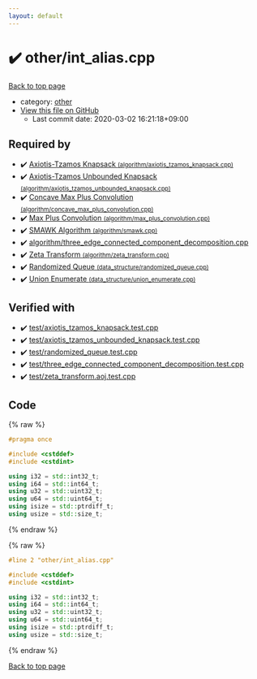 ```yaml
---
layout: default
---
```


<!-- mathjax config similar to math.stackexchange -->
<script type="text/javascript" async
  src="https://cdnjs.cloudflare.com/ajax/libs/mathjax/2.7.5/MathJax.js?config=TeX-MML-AM_CHTML">
</script>
<script type="text/x-mathjax-config">
  MathJax.Hub.Config({
    TeX: { equationNumbers: { autoNumber: "AMS" }},
    tex2jax: {
      inlineMath: [ ['$','$'] ],
      processEscapes: true
    },
    "HTML-CSS": { matchFontHeight: false },
    displayAlign: "left",
    displayIndent: "2em"
  });
</script>

<script type="text/javascript" src="https://cdnjs.cloudflare.com/ajax/libs/jquery/3.4.1/jquery.min.js"></script>
<script src="https://cdn.jsdelivr.net/npm/jquery-balloon-js@1.1.2/jquery.balloon.min.js" integrity="sha256-ZEYs9VrgAeNuPvs15E39OsyOJaIkXEEt10fzxJ20+2I=" crossorigin="anonymous"></script>
<script type="text/javascript" src="../../assets/js/copy-button.js"></script>
<link rel="stylesheet" href="../../assets/css/copy-button.css" />


# :heavy_check_mark: other/int_alias.cpp

<a href="../../index.html">Back to top page</a>

* category: <a href="../../index.html#795f3202b17cb6bc3d4b771d8c6c9eaf">other</a>
* <a href="{{ site.github.repository_url }}/blob/master/other/int_alias.cpp">View this file on GitHub</a>
    - Last commit date: 2020-03-02 16:21:18+09:00




## Required by

* :heavy_check_mark: <a href="../algorithm/axiotis_tzamos_knapsack.cpp.html">Axiotis-Tzamos Knapsack <small>(algorithm/axiotis_tzamos_knapsack.cpp)</small></a>
* :heavy_check_mark: <a href="../algorithm/axiotis_tzamos_unbounded_knapsack.cpp.html">Axiotis-Tzamos Unbounded Knapsack <small>(algorithm/axiotis_tzamos_unbounded_knapsack.cpp)</small></a>
* :heavy_check_mark: <a href="../algorithm/concave_max_plus_convolution.cpp.html">Concave Max Plus Convolution <small>(algorithm/concave_max_plus_convolution.cpp)</small></a>
* :heavy_check_mark: <a href="../algorithm/max_plus_convolution.cpp.html">Max Plus Convolution <small>(algorithm/max_plus_convolution.cpp)</small></a>
* :heavy_check_mark: <a href="../algorithm/smawk.cpp.html">SMAWK Algorithm <small>(algorithm/smawk.cpp)</small></a>
* :heavy_check_mark: <a href="../algorithm/three_edge_connected_component_decomposition.cpp.html">algorithm/three_edge_connected_component_decomposition.cpp</a>
* :heavy_check_mark: <a href="../algorithm/zeta_transform.cpp.html">Zeta Transform <small>(algorithm/zeta_transform.cpp)</small></a>
* :heavy_check_mark: <a href="../data_structure/randomized_queue.cpp.html">Randomized Queue <small>(data_structure/randomized_queue.cpp)</small></a>
* :heavy_check_mark: <a href="../data_structure/union_enumerate.cpp.html">Union Enumerate <small>(data_structure/union_enumerate.cpp)</small></a>


## Verified with

* :heavy_check_mark: <a href="../../verify/test/axiotis_tzamos_knapsack.test.cpp.html">test/axiotis_tzamos_knapsack.test.cpp</a>
* :heavy_check_mark: <a href="../../verify/test/axiotis_tzamos_unbounded_knapsack.test.cpp.html">test/axiotis_tzamos_unbounded_knapsack.test.cpp</a>
* :heavy_check_mark: <a href="../../verify/test/randomized_queue.test.cpp.html">test/randomized_queue.test.cpp</a>
* :heavy_check_mark: <a href="../../verify/test/three_edge_connected_component_decomposition.test.cpp.html">test/three_edge_connected_component_decomposition.test.cpp</a>
* :heavy_check_mark: <a href="../../verify/test/zeta_transform.aoj.test.cpp.html">test/zeta_transform.aoj.test.cpp</a>


## Code

<a id="unbundled"></a>
{% raw %}
```cpp
#pragma once

#include <cstddef>
#include <cstdint>

using i32 = std::int32_t;
using i64 = std::int64_t;
using u32 = std::uint32_t;
using u64 = std::uint64_t;
using isize = std::ptrdiff_t;
using usize = std::size_t;

```
{% endraw %}

<a id="bundled"></a>
{% raw %}
```cpp
#line 2 "other/int_alias.cpp"

#include <cstddef>
#include <cstdint>

using i32 = std::int32_t;
using i64 = std::int64_t;
using u32 = std::uint32_t;
using u64 = std::uint64_t;
using isize = std::ptrdiff_t;
using usize = std::size_t;

```
{% endraw %}

<a href="../../index.html">Back to top page</a>

